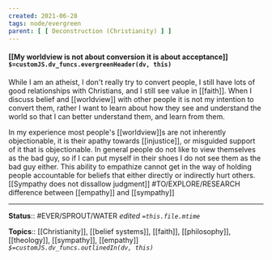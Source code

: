 ```yaml
---
created: 2021-06-28
tags: node/evergreen
parent: [ [ Deconstruction (Christianity) ] ]
---
```


#### [[My worldview is not about conversion it is about acceptance]] `$=customJS.dv_funcs.evergreenHeader(dv, this)`

While I am an atheist, I don't really try to convert people, I still have lots of good relationships with Christians, and I still see value in [[faith]]. When I discuss belief and [[worldview]] with other people it is not my intention to convert them, rather I want to learn about how they see and understand the world so that I can better understand them, and learn from them.

In my experience most people's [[worldview]]s are not inherently objectionable, it is their apathy towards [[injustice]], or misguided support of it that is objectionable. In general people do not like to view themselves as the bad guy, so if I can put myself in their shoes I do not see them as the bad guy either. This ability to empathize cannot get in the way of holding people accountable for beliefs that either directly or indirectly hurt others. [[Sympathy does not dissallow judgment]]  #TO/EXPLORE/RESEARCH difference between [[empathy]] and [[sympathy]]

---

**Status**:: #EVER/SPROUT/WATER 
*edited `=this.file.mtime`*

**Topics**:: [[Christianity]], [[belief systems]], [[faith]], [[philosophy]], [[theology]], [[sympathy]], [[empathy]]
*`$=customJS.dv_funcs.outlinedIn(dv, this)`*

